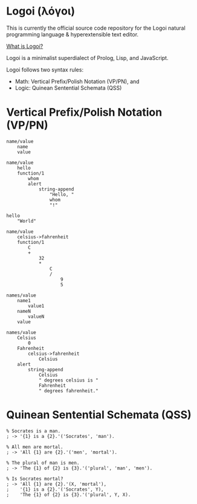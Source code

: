 # Logoi (λόγοι)
This is currently the official source code repository for the Logoi natural programming language & hyperextensible text editor.

[What is Logoi?](https://logoi.website/tweedle)

Logoi is a minimalist superdialect of Prolog, Lisp, and JavaScript.

Logoi follows two syntax rules:
- Math: Vertical Prefix/Polish Notation (VP/PN), and
- Logic: Quinean Sentential Schemata (QSS)

# Vertical Prefix/Polish Notation (VP/PN)
```
name/value
    name
    value

name/value
    hello
    function/1
        whom
        alert
            string-append
                "Hello, "
                whom
                "!"

hello
    "World"

name/value
    celsius->fahrenheit
    function/1
        C
        +
            32
            *
                C
                /
                    9
                    5

names/value
    name1
        value1
    nameN
        valueN
    value

names/value
    Celsius
        0
    Fahrenheit
        celsius->fahrenheit
            Celsius
    alert
        string-append
            Celsius
            " degrees celsius is "
            Fahrenheit
            " degrees fahrenheit."
```

# Quinean Sentential Schemata (QSS)
```
% Socrates is a man.
; -> '{1} is a {2}.'('Socrates', 'man').

% All men are mortal.
; -> 'All {1} are {2}.'('men', 'mortal').

% The plural of man is men.
; -> 'The {1} of {2} is {3}.'('plural', 'man', 'men').

% Is Socrates mortal?
; -> 'All {1} are {2}.'(X, 'mortal'),
;    '{1} is a {2}.'('Socrates', Y),
;    'The {1} of {2} is {3}.'('plural', Y, X).
```